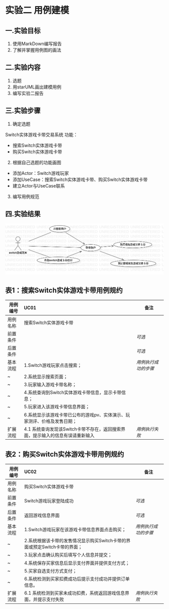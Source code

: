 # 实验二 用例建模

## 一.实验目标

 1. 使用MarkDown编写报告
 2. 了解并掌握用例图的画法

## 二.实验内容

 1. 选题
 2. 用starUML画出建模用例
 3. 编写实验二报告

## 三.实验步骤
 
1. 确定选题 
 
  Switch实体游戏卡带交易系统  功能：
  - 搜索Switch实体游戏卡带
  - 购买Switch实体游戏卡带
 
2. 根据自己选题的功能画图
  - 添加Actor：Switch游戏玩家
  - 添加UseCase：搜索Switch实体游戏卡带、购买Switch实体游戏卡带
  - 建立Actor与UseCase联系
3. 编写用例规范
 

## 四.实验结果

![建模用例图](./shiyan2.jpg)

## 表1：搜索Switch实体游戏卡带用例规约  

用例编号  | UC01 | 备注  
-|:-|-  
用例名称  | 搜索Switch实体游戏卡带  |   
前置条件  |      | *可选*   
后置条件  |      | *可选*   
基本流程  | 1.Switch游戏玩家点击搜索；  |*用例执行成功的步骤*  
~| 2.系统显示搜索页面；  |  
~| 3.玩家输入游戏卡带名称；  |  
~| 4.系统查询到Switch实体游戏卡带信息，显示卡带信息；  |   
~| 5.玩家进入该游戏卡带信息界面；   |   
~| 6.系统显示该游戏卡带已公布的游戏pv、实体演示、玩家测评、价格及发售日期；   |   
扩展流程  | 4.1 系统查询发现该Switch卡带不存在，返回搜索界面，提示输入的信息有误请重新输入  |*用例执行失败*    

## 表2：购买Switch实体游戏卡带用例规约  

用例编号  | UC02 | 备注  
-|:-|-  
用例名称  | 购买Switch实体游戏卡带  |   
前置条件  |  Switch游戏玩家登陆成功    | *可选*   
后置条件  |  返回游戏信息界面    | *可选*   
基本流程  | 1.Switch游戏玩家在该游戏卡带信息界面点击购买；  |*用例执行成功的步骤*    
~| 2.系统根据该卡带的发售情况显示购买Switch卡带的界面或预定Switch卡带的界面；  |   
~| 3.玩家点击确认购买后填写个人信息并提交；   |   
~| 4.系统保存买家信息后显示支付界面并提供支付方式；   |   
~| 5.买家自选支付方式支付；   |  
~| 6.系统检测到买家扣费成功后提示支付成功并提供订单信息。   |  
扩展流程  | 6.1 系统检测到买家未成功扣费，系统返回游戏信息界面，并提示支付失败  |*用例执行失败*
